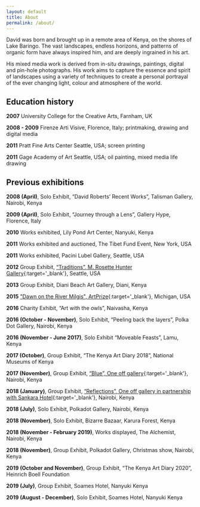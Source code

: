 ```yaml
---
layout: default
title: About
permalink: /about/
---
```


David was born and brought up in a remote area of Kenya, on the shores of Lake Baringo. The vast landscapes, endless horizons, and patterns of organic form have always inspired him, and are deeply ingrained in his art.

His mixed media work is derived from in-situ drawings, paintings, digital and pin-hole photographs. His work aims to capture the essence and spirit of landscapes using a variety of techniques to create a personal portrayal of the ever changing light, colour and atmosphere of the world.

## Education history

__2007__ University College for the Creative Arts, Farnham, UK

__2008 - 2009__ Firenze Arti Visive, Florence, Italy; printmaking, drawing and digital media

__2011__ Pratt Fine Arts Center Seattle, USA; screen printing

__2011__ Gage Academy of Art Seattle, USA; oil painting, mixed media life drawing

## Previous exhibitions

__2008 (April)__, Solo Exhibit, “David Roberts’ Recent Works”, Talisman Gallery, Nairobi, Kenya

__2009 (April)__, Solo Exhibit, “Journey through a Lens”, Gallery Hype, Florence, Italy

__2010__ Works exhibited, Lily Pond Art Center, Nanyuki, Kenya

__2011__ Works exhibited and auctioned, The Tibet Fund Event, New York, USA

__2011__ Works exhibited, Pacini Lubel Gallery, Seattle, USA

__2012__ Group Exhibit, [“Traditions”, M. Rosette Hunter Gallery](https://artgallery.seattlecentral.edu/traditions){:target='_blank'}, Seattle, USA

__2013__ Group Exhibit, Diani Beach Art Gallery, Diani, Kenya

__2015__ ["Dawn on the River Milgis", ArtPrize](https://www.artprize.org/61890){:target='_blank'}, Michigan, USA

__2016__ Charity Exhibit, “Art with the owls”, Naivasha, Kenya

__2016 (October - November)__, Solo Exhibit, “Peeling back the layers”, Polka Dot Gallery, Nairobi, Kenya

__2016 (November - June 2017)__, Solo Exhibit “Moveable Feasts”, Lamu, Kenya

__2017 (October)__,  Group Exhibit, “The Kenya Art Diary 2018”, National Museums of Kenya

__2017 (November)__, Group Exhibit, [“Blue”, One off gallery](https://www.oneoffafrica.com/blue.html){:target='_blank'}, Nairobi, Kenya

__2018 (January)__, Group Exhibit, [“Reflections”, One off gallery in partnership with Sankara Hotel](https://www.oneoffafrica.com/reflections-sankara.html){:target='_blank'}, Nairobi, Kenya

__2018 (July)__, Solo Exhibit, Polkadot Gallery, Nairobi, Kenya

__2018 (November)__, Solo Exhibit, Bizarre Bazaar, Karura Forest, Kenya

__2018 (November - February 2019)__, Works displayed, The Alchemist, Nairobi, Kenya

__2018 (November)__, Group Exhibit, Polkadot Gallery, Christmas show, Nairobi, Kenya

__2019 (October and November)__, Group Exhibit, “The Kenya Art Diary 2020”, Heinrich Boell Foundation

__2019 (July)__, Group Exhibit, Soames Hotel, Nanyuki Kenya

__2019 (August - December)__, Solo Exhibit, Soames Hotel, Nanyuki Kenya
